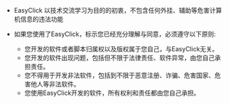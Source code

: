 
- EasyClick 以技术交流学习为目的的初衷，不包含任何外挂、辅助等危害计算机信息的违法功能
- 如果您使用了EasyClick，标示您已经充分理解与同意，必须遵守以下原则:

    - 您开发的软件或者脚本归属权以及版权属于您自己，与EasyClick无关。
    - 您开发的软件出现问题，包括但不限于法律责任、软件异常，由您自己承担责任。
    - 您不得用于开发非法软件，包括到不限于恶意注册、诈骗、危害国家、危害他人等非法软件。
    - 您使用EasyClick开发的软件，所有权利和责任都由您自己承担。

